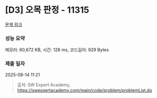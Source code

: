 # [D3] 오목 판정 - 11315 

[문제 링크](https://swexpertacademy.com/main/code/problem/problemDetail.do?contestProbId=AXaSUPYqPYMDFASQ) 

### 성능 요약

메모리: 60,672 KB, 시간: 128 ms, 코드길이: 929 Bytes

### 제출 일자

2025-08-14 11:21



> 출처: SW Expert Academy, https://swexpertacademy.com/main/code/problem/problemList.do
